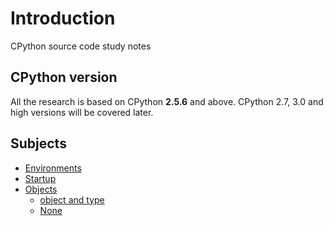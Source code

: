 # Introduction
CPython source code study notes

## CPython version
All the research is based on CPython **2.5.6** and above. CPython 2.7, 3.0 and high versions will be covered later.

## Subjects
* [Environments](./00-env.md)
* [Startup](./01-startup.md)
* [Objects](./objects)
  - [object and type](./objects/00-object-type.md)
  - [None](./objects/01-none.md)
